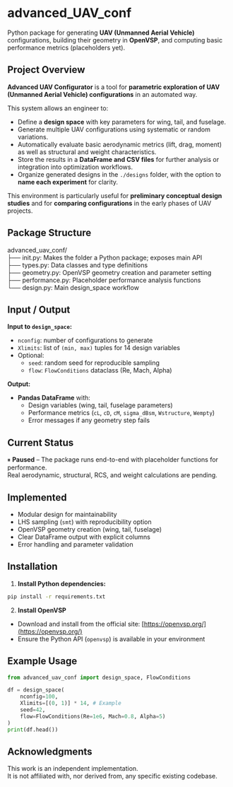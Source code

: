 # advanced_UAV_conf

Python package for generating **UAV (Unmanned Aerial Vehicle)** configurations, building their geometry in **OpenVSP**, and computing basic performance metrics (placeholders yet).

## Project Overview

**Advanced UAV Configurator** is a tool for **parametric exploration of UAV (Unmanned Aerial Vehicle) configurations** in an automated way.

This system allows an engineer to:

- Define a **design space** with key parameters for wing, tail, and fuselage.  
- Generate multiple UAV configurations using systematic or random variations.  
- Automatically evaluate basic aerodynamic metrics (lift, drag, moment) as well as structural and weight characteristics.  
- Store the results in a **DataFrame and CSV files** for further analysis or integration into optimization workflows.  
- Organize generated designs in the `./designs` folder, with the option to **name each experiment** for clarity.  

This environment is particularly useful for **preliminary conceptual design studies** and for **comparing configurations** in the early phases of UAV projects.

## Package Structure
advanced_uav_conf/  
├── init.py: Makes the folder a Python package; exposes main API  
├── types.py: Data classes and type definitions  
├── geometry.py: OpenVSP geometry creation and parameter setting  
├── performance.py: Placeholder performance analysis functions  
└── design.py: Main design_space workflow  

## Input / Output

**Input to `design_space`:**
- `nconfig`: number of configurations to generate
- `Xlimits`: list of `(min, max)` tuples for 14 design variables
- Optional:
  - `seed`: random seed for reproducible sampling
  - `flow`: `FlowConditions` dataclass (Re, Mach, Alpha)

**Output:**
- **Pandas DataFrame** with:
  - Design variables (wing, tail, fuselage parameters)
  - Performance metrics (`cL`, `cD`, `cM`, `sigma_dBsm`, `Wstructure`, `Wempty`)
  - Error messages if any geometry step fails

## Current Status
⏸ **Paused** – The package runs end-to-end with placeholder functions for performance.  
Real aerodynamic, structural, RCS, and weight calculations are pending.

## Implemented
- Modular design for maintainability
- LHS sampling (`smt`) with reproducibility option
- OpenVSP geometry creation (wing, tail, fuselage)
- Clear DataFrame output with explicit columns
- Error handling and parameter validation

## Installation

1. **Install Python dependencies:**
```bash
pip install -r requirements.txt
```

2. **Install OpenVSP**  
- Download and install from the official site: [https://openvsp.org/](https://openvsp.org/)  
- Ensure the Python API (`openvsp`) is available in your environment  

## Example Usage
```python
from advanced_uav_conf import design_space, FlowConditions

df = design_space(
    nconfig=100,
    Xlimits=[(0, 1)] * 14, # Example
    seed=42,
    flow=FlowConditions(Re=1e6, Mach=0.8, Alpha=5)
)
print(df.head())
```

## Acknowledgments
This work is an independent implementation.  
It is not affiliated with, nor derived from, any specific existing codebase.

